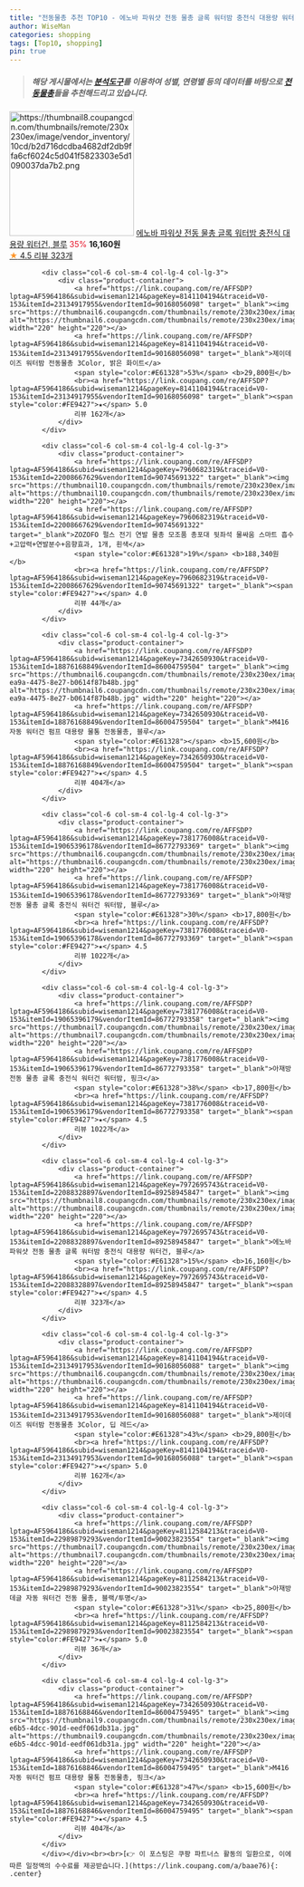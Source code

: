 ```yaml
---
title: "전동물총 추천 TOP10 - 에노바 파워샷 전동 물총 글록 워터밤 충전식 대용량 워터건, 블루"
author: WiseMan
categories: shopping
tags: [Top10, shopping]
pin: true
---
```


> ##### 해당 게시물에서는 [**분석도구**](https://itemscout.io/)를 이용하여 **성별**, **연령별** 등의 데이터를 바탕으로 [**전동물총**](https://link.coupang.com/a/baae76)들을 추천해드리고 있습니다.
<div class="container"><div class="row">
            <div class="col-6 col-sm-4 col-lg-4 col-lg-3">
                <div class="product-container">
                    <a href="https://link.coupang.com/re/AFFSDP?lptag=AF5964186&subid=wiseman1214&pageKey=7972695743&traceid=V0-153&itemId=22088328897&vendorItemId=89258945847" target="_blank"><img src="https://thumbnail8.coupangcdn.com/thumbnails/remote/230x230ex/image/vendor_inventory/10cd/b2d716dcdba4682df2db9ffa6cf6024c5d041f5823303e5d1090037da7b2.png" alt="https://thumbnail8.coupangcdn.com/thumbnails/remote/230x230ex/image/vendor_inventory/10cd/b2d716dcdba4682df2db9ffa6cf6024c5d041f5823303e5d1090037da7b2.png" width="220" height="220"></a>
                    <a href="https://link.coupang.com/re/AFFSDP?lptag=AF5964186&subid=wiseman1214&pageKey=7972695743&traceid=V0-153&itemId=22088328897&vendorItemId=89258945847" target="_blank">에노바 파워샷 전동 물총 글록 워터밤 충전식 대용량 워터건, 블루</a>
                    <span style="color:#E61328">35%</span> <b>16,160원</b>
                    <br><a href="https://link.coupang.com/re/AFFSDP?lptag=AF5964186&subid=wiseman1214&pageKey=7972695743&traceid=V0-153&itemId=22088328897&vendorItemId=89258945847" target="_blank"><span style="color:#FE9427">★</span> 4.5
                    리뷰 323개</a>
                </div>
            </div>
            
            <div class="col-6 col-sm-4 col-lg-4 col-lg-3">
                <div class="product-container">
                    <a href="https://link.coupang.com/re/AFFSDP?lptag=AF5964186&subid=wiseman1214&pageKey=8141104194&traceid=V0-153&itemId=23134917955&vendorItemId=90168056098" target="_blank"><img src="https://thumbnail6.coupangcdn.com/thumbnails/remote/230x230ex/image/vendor_inventory/1696/d014e97c90a70b7511b038f25c9ad5536cc890f48b3c7cbdd77c751929db.png" alt="https://thumbnail6.coupangcdn.com/thumbnails/remote/230x230ex/image/vendor_inventory/1696/d014e97c90a70b7511b038f25c9ad5536cc890f48b3c7cbdd77c751929db.png" width="220" height="220"></a>
                    <a href="https://link.coupang.com/re/AFFSDP?lptag=AF5964186&subid=wiseman1214&pageKey=8141104194&traceid=V0-153&itemId=23134917955&vendorItemId=90168056098" target="_blank">제이데이즈 워터밤 전동물총 3Color, 밝은 화이트</a>
                    <span style="color:#E61328">53%</span> <b>29,800원</b>
                    <br><a href="https://link.coupang.com/re/AFFSDP?lptag=AF5964186&subid=wiseman1214&pageKey=8141104194&traceid=V0-153&itemId=23134917955&vendorItemId=90168056098" target="_blank"><span style="color:#FE9427">★</span> 5.0
                    리뷰 162개</a>
                </div>
            </div>
            
            <div class="col-6 col-sm-4 col-lg-4 col-lg-3">
                <div class="product-container">
                    <a href="https://link.coupang.com/re/AFFSDP?lptag=AF5964186&subid=wiseman1214&pageKey=7960682319&traceid=V0-153&itemId=22008667629&vendorItemId=90745691322" target="_blank"><img src="https://thumbnail10.coupangcdn.com/thumbnails/remote/230x230ex/image/vendor_inventory/cc80/4a05fbbe0e46ed12b968d656b1b581c9e687366efe5921a6a216e803dd06.jpg" alt="https://thumbnail10.coupangcdn.com/thumbnails/remote/230x230ex/image/vendor_inventory/cc80/4a05fbbe0e46ed12b968d656b1b581c9e687366efe5921a6a216e803dd06.jpg" width="220" height="220"></a>
                    <a href="https://link.coupang.com/re/AFFSDP?lptag=AF5964186&subid=wiseman1214&pageKey=7960682319&traceid=V0-153&itemId=22008667629&vendorItemId=90745691322" target="_blank">ZOZOFO 펄스 전기 연발 물총 모조품 총포대 뒷좌석 물싸움 스마트 흡수+고압력+연발분수+음향효과, 1개, 흰색</a>
                    <span style="color:#E61328">19%</span> <b>188,340원</b>
                    <br><a href="https://link.coupang.com/re/AFFSDP?lptag=AF5964186&subid=wiseman1214&pageKey=7960682319&traceid=V0-153&itemId=22008667629&vendorItemId=90745691322" target="_blank"><span style="color:#FE9427">★</span> 4.0
                    리뷰 44개</a>
                </div>
            </div>
            
            <div class="col-6 col-sm-4 col-lg-4 col-lg-3">
                <div class="product-container">
                    <a href="https://link.coupang.com/re/AFFSDP?lptag=AF5964186&subid=wiseman1214&pageKey=7342650930&traceid=V0-153&itemId=18876168849&vendorItemId=86004759504" target="_blank"><img src="https://thumbnail6.coupangcdn.com/thumbnails/remote/230x230ex/image/retail/images/2023/05/18/14/1/e901c081-ea9a-4475-8e27-b0614f87b48b.jpg" alt="https://thumbnail6.coupangcdn.com/thumbnails/remote/230x230ex/image/retail/images/2023/05/18/14/1/e901c081-ea9a-4475-8e27-b0614f87b48b.jpg" width="220" height="220"></a>
                    <a href="https://link.coupang.com/re/AFFSDP?lptag=AF5964186&subid=wiseman1214&pageKey=7342650930&traceid=V0-153&itemId=18876168849&vendorItemId=86004759504" target="_blank">M416 자동 워터건 펌프 대용량 물통 전동물총, 블루</a>
                    <span style="color:#E61328"></span> <b>15,600원</b>
                    <br><a href="https://link.coupang.com/re/AFFSDP?lptag=AF5964186&subid=wiseman1214&pageKey=7342650930&traceid=V0-153&itemId=18876168849&vendorItemId=86004759504" target="_blank"><span style="color:#FE9427">★</span> 4.5
                    리뷰 404개</a>
                </div>
            </div>
            
            <div class="col-6 col-sm-4 col-lg-4 col-lg-3">
                <div class="product-container">
                    <a href="https://link.coupang.com/re/AFFSDP?lptag=AF5964186&subid=wiseman1214&pageKey=7381776008&traceid=V0-153&itemId=19065396178&vendorItemId=86772793369" target="_blank"><img src="https://thumbnail6.coupangcdn.com/thumbnails/remote/230x230ex/image/vendor_inventory/1543/97e33e31b4c55a7d974e8f70b94e500bf2c26be210d10970f638d448e135.jpg" alt="https://thumbnail6.coupangcdn.com/thumbnails/remote/230x230ex/image/vendor_inventory/1543/97e33e31b4c55a7d974e8f70b94e500bf2c26be210d10970f638d448e135.jpg" width="220" height="220"></a>
                    <a href="https://link.coupang.com/re/AFFSDP?lptag=AF5964186&subid=wiseman1214&pageKey=7381776008&traceid=V0-153&itemId=19065396178&vendorItemId=86772793369" target="_blank">아재방 전동 물총 글록 충전식 워터건 워터밤, 블루</a>
                    <span style="color:#E61328">30%</span> <b>17,800원</b>
                    <br><a href="https://link.coupang.com/re/AFFSDP?lptag=AF5964186&subid=wiseman1214&pageKey=7381776008&traceid=V0-153&itemId=19065396178&vendorItemId=86772793369" target="_blank"><span style="color:#FE9427">★</span> 4.5
                    리뷰 1022개</a>
                </div>
            </div>
            
            <div class="col-6 col-sm-4 col-lg-4 col-lg-3">
                <div class="product-container">
                    <a href="https://link.coupang.com/re/AFFSDP?lptag=AF5964186&subid=wiseman1214&pageKey=7381776008&traceid=V0-153&itemId=19065396179&vendorItemId=86772793358" target="_blank"><img src="https://thumbnail7.coupangcdn.com/thumbnails/remote/230x230ex/image/vendor_inventory/056b/1180076a470d687b47888b46a26ecd091a2ad32f8db0f33bfe0410fce51d.jpg" alt="https://thumbnail7.coupangcdn.com/thumbnails/remote/230x230ex/image/vendor_inventory/056b/1180076a470d687b47888b46a26ecd091a2ad32f8db0f33bfe0410fce51d.jpg" width="220" height="220"></a>
                    <a href="https://link.coupang.com/re/AFFSDP?lptag=AF5964186&subid=wiseman1214&pageKey=7381776008&traceid=V0-153&itemId=19065396179&vendorItemId=86772793358" target="_blank">아재방 전동 물총 글록 충전식 워터건 워터밤, 핑크</a>
                    <span style="color:#E61328">38%</span> <b>17,800원</b>
                    <br><a href="https://link.coupang.com/re/AFFSDP?lptag=AF5964186&subid=wiseman1214&pageKey=7381776008&traceid=V0-153&itemId=19065396179&vendorItemId=86772793358" target="_blank"><span style="color:#FE9427">★</span> 4.5
                    리뷰 1022개</a>
                </div>
            </div>
            
            <div class="col-6 col-sm-4 col-lg-4 col-lg-3">
                <div class="product-container">
                    <a href="https://link.coupang.com/re/AFFSDP?lptag=AF5964186&subid=wiseman1214&pageKey=7972695743&traceid=V0-153&itemId=22088328897&vendorItemId=89258945847" target="_blank"><img src="https://thumbnail8.coupangcdn.com/thumbnails/remote/230x230ex/image/vendor_inventory/10cd/b2d716dcdba4682df2db9ffa6cf6024c5d041f5823303e5d1090037da7b2.png" alt="https://thumbnail8.coupangcdn.com/thumbnails/remote/230x230ex/image/vendor_inventory/10cd/b2d716dcdba4682df2db9ffa6cf6024c5d041f5823303e5d1090037da7b2.png" width="220" height="220"></a>
                    <a href="https://link.coupang.com/re/AFFSDP?lptag=AF5964186&subid=wiseman1214&pageKey=7972695743&traceid=V0-153&itemId=22088328897&vendorItemId=89258945847" target="_blank">에노바 파워샷 전동 물총 글록 워터밤 충전식 대용량 워터건, 블루</a>
                    <span style="color:#E61328">15%</span> <b>16,160원</b>
                    <br><a href="https://link.coupang.com/re/AFFSDP?lptag=AF5964186&subid=wiseman1214&pageKey=7972695743&traceid=V0-153&itemId=22088328897&vendorItemId=89258945847" target="_blank"><span style="color:#FE9427">★</span> 4.5
                    리뷰 323개</a>
                </div>
            </div>
            
            <div class="col-6 col-sm-4 col-lg-4 col-lg-3">
                <div class="product-container">
                    <a href="https://link.coupang.com/re/AFFSDP?lptag=AF5964186&subid=wiseman1214&pageKey=8141104194&traceid=V0-153&itemId=23134917953&vendorItemId=90168056088" target="_blank"><img src="https://thumbnail6.coupangcdn.com/thumbnails/remote/230x230ex/image/vendor_inventory/1696/d014e97c90a70b7511b038f25c9ad5536cc890f48b3c7cbdd77c751929db.png" alt="https://thumbnail6.coupangcdn.com/thumbnails/remote/230x230ex/image/vendor_inventory/1696/d014e97c90a70b7511b038f25c9ad5536cc890f48b3c7cbdd77c751929db.png" width="220" height="220"></a>
                    <a href="https://link.coupang.com/re/AFFSDP?lptag=AF5964186&subid=wiseman1214&pageKey=8141104194&traceid=V0-153&itemId=23134917953&vendorItemId=90168056088" target="_blank">제이데이즈 워터밤 전동물총 3Color, 딥 레드</a>
                    <span style="color:#E61328">43%</span> <b>29,800원</b>
                    <br><a href="https://link.coupang.com/re/AFFSDP?lptag=AF5964186&subid=wiseman1214&pageKey=8141104194&traceid=V0-153&itemId=23134917953&vendorItemId=90168056088" target="_blank"><span style="color:#FE9427">★</span> 5.0
                    리뷰 162개</a>
                </div>
            </div>
            
            <div class="col-6 col-sm-4 col-lg-4 col-lg-3">
                <div class="product-container">
                    <a href="https://link.coupang.com/re/AFFSDP?lptag=AF5964186&subid=wiseman1214&pageKey=8112584213&traceid=V0-153&itemId=22989879293&vendorItemId=90023823554" target="_blank"><img src="https://thumbnail7.coupangcdn.com/thumbnails/remote/230x230ex/image/vendor_inventory/bdf6/f3fb932ccfb63c6ba92b475fb4992d56aa149ed33ff6d5a354630e096be1.jpg" alt="https://thumbnail7.coupangcdn.com/thumbnails/remote/230x230ex/image/vendor_inventory/bdf6/f3fb932ccfb63c6ba92b475fb4992d56aa149ed33ff6d5a354630e096be1.jpg" width="220" height="220"></a>
                    <a href="https://link.coupang.com/re/AFFSDP?lptag=AF5964186&subid=wiseman1214&pageKey=8112584213&traceid=V0-153&itemId=22989879293&vendorItemId=90023823554" target="_blank">아재방 데글 자동 워터건 전동 물총, 블랙/투명</a>
                    <span style="color:#E61328">31%</span> <b>25,800원</b>
                    <br><a href="https://link.coupang.com/re/AFFSDP?lptag=AF5964186&subid=wiseman1214&pageKey=8112584213&traceid=V0-153&itemId=22989879293&vendorItemId=90023823554" target="_blank"><span style="color:#FE9427">★</span> 5.0
                    리뷰 36개</a>
                </div>
            </div>
            
            <div class="col-6 col-sm-4 col-lg-4 col-lg-3">
                <div class="product-container">
                    <a href="https://link.coupang.com/re/AFFSDP?lptag=AF5964186&subid=wiseman1214&pageKey=7342650930&traceid=V0-153&itemId=18876168846&vendorItemId=86004759495" target="_blank"><img src="https://thumbnail9.coupangcdn.com/thumbnails/remote/230x230ex/image/retail/images/2023/05/18/14/5/323fe6df-e6b5-4dcc-901d-eedf061db31a.jpg" alt="https://thumbnail9.coupangcdn.com/thumbnails/remote/230x230ex/image/retail/images/2023/05/18/14/5/323fe6df-e6b5-4dcc-901d-eedf061db31a.jpg" width="220" height="220"></a>
                    <a href="https://link.coupang.com/re/AFFSDP?lptag=AF5964186&subid=wiseman1214&pageKey=7342650930&traceid=V0-153&itemId=18876168846&vendorItemId=86004759495" target="_blank">M416 자동 워터건 펌프 대용량 물통 전동물총, 핑크</a>
                    <span style="color:#E61328">47%</span> <b>15,600원</b>
                    <br><a href="https://link.coupang.com/re/AFFSDP?lptag=AF5964186&subid=wiseman1214&pageKey=7342650930&traceid=V0-153&itemId=18876168846&vendorItemId=86004759495" target="_blank"><span style="color:#FE9427">★</span> 4.5
                    리뷰 404개</a>
                </div>
            </div>
            </div></div><br><br>[👉 이 포스팅은 쿠팡 파트너스 활동의 일환으로, 이에 따른 일정액의 수수료를 제공받습니다.](https://link.coupang.com/a/baae76){: .center}